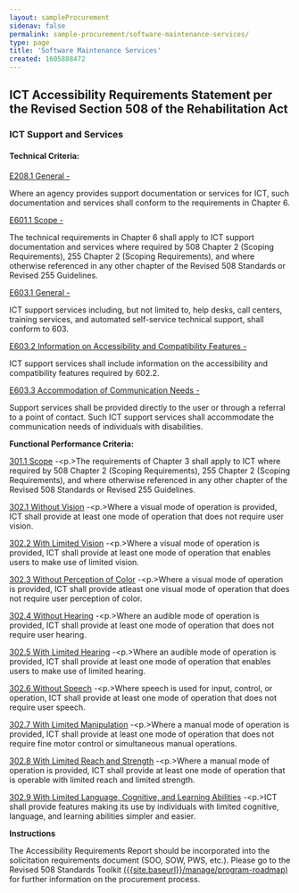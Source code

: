 ```yaml
---
layout: sampleProcurement 
sidenav: false 
permalink: sample-procurement/software-maintenance-services/
type: page
title: 'Software Maintenance Services'
created: 1605888472
---
```


## **ICT Accessibility Requirements Statement per the Revised Section 508 of the Rehabilitation Act**

### **ICT Support and Services**

#### **Technical Criteria:**

[E208.1 General -][1]

Where an agency provides support documentation or services for ICT, such documentation and services shall conform to the requirements in Chapter 6.

[E601.1 Scope -][1]

The technical requirements in Chapter 6 shall apply to ICT support documentation and services where required by 508 Chapter 2 (Scoping Requirements), 255 Chapter 2 (Scoping Requirements), and where otherwise referenced in any other chapter of the Revised 508 Standards or Revised 255 Guidelines.

[E603.1 General -][2]

ICT support services including, but not limited to, help desks, call centers, training services, and automated self-service technical support, shall conform to 603.

[E603.2 Information on Accessibility and Compatibility Features -][2]

ICT support services shall include information on the accessibility and compatibility features required by 602.2.

[E603.3 Accommodation of Communication Needs -][2]

Support services shall be provided directly to the user or through a referral to a point of contact. Such ICT support services shall accommodate the communication needs of individuals with disabilities.

  


**Functional Performance Criteria:**

[301.1 Scope][3] -<p.>The requirements of Chapter 3 shall apply to ICT where required by 508 Chapter 2 (Scoping Requirements), 255 Chapter 2 (Scoping Requirements), and where otherwise referenced in any other chapter of the Revised 508 Standards or Revised 255 Guidelines.</p> 

[302.1 Without Vision][4] -<p.>Where a visual mode of operation is provided, ICT shall provide at least one mode of operation that does not require user vision.</p> 

[302.2 With Limited Vision][4] -<p.>Where a visual mode of operation is provided, ICT shall provide at least one mode of operation that enables users to make use of limited vision.</p> 

[302.3 Without Perception of Color][4] -<p.>Where a visual mode of operation is provided, ICT shall provide atleast one visual mode of operation that does not require user perception of color.</p> 

[302.4 Without Hearing][4] -<p.>Where an audible mode of operation is provided, ICT shall provide at least one mode of operation that does not require user hearing.</p> 

[302.5 With Limited Hearing][4] -<p.>Where an audible mode of operation is provided, ICT shall provide at least one mode of operation that enables users to make use of limited hearing.</p> 

[302.6 Without Speech][4] -<p.>Where speech is used for input, control, or operation, ICT shall provide at least one mode of operation that does not require user speech.</p> 

[302.7 With Limited Manipulation][4] -<p.>Where a manual mode of operation is provided, ICT shall provide at least one mode of operation that does not require fine motor control or simultaneous manual operations.</p> 

[302.8 With Limited Reach and Strength][4] -<p.>Where a manual mode of operation is provided, ICT shall provide at least one mode of operation that is operable with limited reach and limited strength.</p> 

[302.9 With Limited Language, Cognitive, and Learning Abilities][4] -<p.>ICT shall provide features making its use by individuals with limited cognitive, language, and learning abilities simpler and easier.</p> 

  


**Instructions**

The Accessibility Requirements Report should be incorporated into the solicitation requirements document (SOO, SOW, PWS, etc.). Please go to the Revised 508 Standards Toolkit [({{site.baseurl}}/manage/program-roadmap)][5] for further information on the procurement process.

 [1]: {{site.baseurl}}/ict-accessibility#e208_1_general
 [2]: {{site.baseurl}}/ict-accessibility#e603_1__e603_2__e603_3
 [3]: {{site.baseurl}}/ict-accessibility#e301_1
 [4]: {{site.baseurl}}/ict-accessibility#e302_1
 [5]: {{site.baseurl}}/manage/program-roadmap